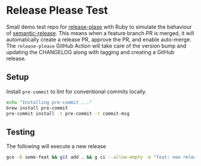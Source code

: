 # Release Please Test

Small demo test repo for
[release-plase](https://github.com/googleapis/release-please) with Ruby to
simulate the behaviour of
[semantic-release](https://github.com/semantic-release/semantic-release). This
means when a feature branch PR is merged, it will automatically create a release
PR, approve the PR, and enable auto-merge. The `release-please` GitHub Action
will take care of the version bump and updating the CHANGELOG along with tagging
and creating a GitHub release.

## Setup

Install `pre-commit` to lint for conventional commits locally.

```sh
echo "Installing pre-commit ..."
brew install pre-commit
pre-commit install -t pre-commit -t commit-msg
```

## Testing

The following will execute a new release

```sh
gco -b some-feat && git add . && g ci --allow-empty -m "feat: new release" && git push -u origin some-feat && gh pr create -f && gh pr merge --admin
```
